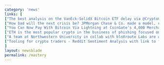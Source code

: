 ```yaml
---
category: 'news'
links: [
["The best analysis on the VanEck-SolidX Bitcoin ETF delay via @CryptoGlobeInfo", "https://www.cryptoglobe.com/latest/2018/09/u-s-sec-sets-29-december-2018-as-new-deadline-for-decision-on-vaneck-solidx-bitcoin-etf/#.W6RrWy-X90g.twitter"],
["How bad will the next crisis be? JPMorgan Chase & Co. made a model, next crisis is expected in 2020.", "https://twitter.com/BOC__Official/status/1042009608670392320"],
["You Can Now Pay With Bitcoin Via Lightning at CoinGate’s 4,000 Merchants", "https://www.nasdaq.com/article/you-can-now-pay-with-bitcoin-via-lightning-at-coingates-4000-merchants-cm1018743"],
["ETH is the most popular crypto in the business of phishing focused on ICO platforms", "https://securelist.com/spam-and-phishing-in-q2-2018/87368/"],
["A team at Northwestern University in collab with bloXroute Labs are working on BTC scalability issues via improved node sync, without removing its decentralized nature", "https://www.marketwatch.com/story/a-team-at-northwestern-think-they-have-solved-one-of-bitcoins-biggest-problems-2018-08-14"],
["Tooling for crypto traders - Reddit Sentiment Analysis with link to full code so that you can literally $DYOR. By @rados_io", "https://buff.ly/2k61wRT"]
]
layout: newsblade
permalink: /mastery
---
```


